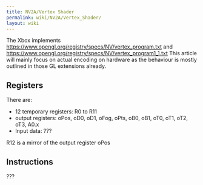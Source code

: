 ```yaml
---
title: NV2A/Vertex Shader
permalink: wiki/NV2A/Vertex_Shader/
layout: wiki
---
```


The Xbox implements
<https://www.opengl.org/registry/specs/NV/vertex_program.txt> and
<https://www.opengl.org/registry/specs/NV/vertex_program1_1.txt> This
article will mainly focus on actual encoding on hardware as the
behaviour is mostly outlined in those GL extensions already.

Registers
---------

There are:

-   12 temporary registers: R0 to R11
-   output registers: oPos, oD0, oD1, oFog, oPts, oB0, oB1, oT0, oT1,
    oT2, oT3, A0.x
-   Input data: ???

R12 is a mirror of the output register oPos

Instructions
------------

???

